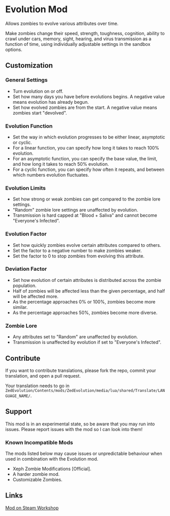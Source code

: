 # Evolution Mod

Allows zombies to evolve various attributes over time.

Make zombies change their speed, strength, toughness, cognition, ability to crawl under cars, memory, sight, hearing, and virus transmission as a function of time, using individually adjustable settings in the sandbox options.

## Customization

### General Settings

- Turn evolution on or off.
- Set how many days you have before evolutions begins. A negative value means evolution has already begun.
- Set how evolved zombies are from the start. A negative value means zombies start "devolved".

### Evolution Function

- Set the way in which evolution progresses to be either linear, asymptotic or cyclic.
- For a linear function, you can specify how long it takes to reach 100% evolution.
- For an asymptotic function, you can specify the base value, the limit, and how long it takes to reach 50% evolution.
- For a cyclic function, you can specify how often it repeats, and between which numbers evolution fluctuates.

### Evolution Limits

- Set how strong or weak zombies can get compared to the zombie lore settings.
- "Random" zombie lore settings are unaffected by evolution.
- Transmission is hard capped at "Blood + Saliva" and cannot become "Everyone's Infected".

### Evolution Factor

- Set how quickly zombies evolve certain attributes compared to others.
- Set the factor to a negative number to make zombies weaker.
- Set the factor to 0 to stop zombies from evolving this attribute.

### Deviation Factor

- Set how evolution of certain attributes is distributed across the zombie population.
- Half of zombies will be affected less than the given percentage, and half will be affected more.
- As the percentage approaches 0% or 100%, zombies become more similar.
- As the percentage approaches 50%, zombies become more diverse.

### Zombie Lore

- Any attributes set to "Random" are unaffected by evolution.
- Transmission is unaffected by evolution if set to "Everyone's Infected".

## Contribute

If you want to contribute translations, please fork the repo, commit your translation, and open a pull request.

Your translation needs to go in `ZedEvolution/Contents/mods/ZedEvolution/media/lua/shared/Translate/LANGUAGE_NAME/`.

## Support

This mod is in an experimental state, so be aware that you may run into issues. Please report issues with the mod so I can look into them!

### Known Incompatible Mods

The mods listed below may cause issues or unpredictable behaviour when used in combination with the Evolution mod.

- Xeph Zombie Modifications [Official].
- A harder zombie mod.
- Customizable Zombies.

## Links

[Mod on Steam  Workshop](https://steamcommunity.com/sharedfiles/filedetails/?id=2729417044)
